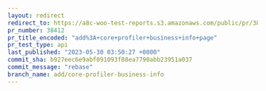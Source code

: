 ```yaml
---
layout: redirect
redirect_to: https://a8c-woo-test-reports.s3.amazonaws.com/public/pr/38412/api/index.html
pr_number: 38412
pr_title_encoded: "add%3A+core+profiler+business+info+page"
pr_test_type: api
last_published: "2023-05-30 03:50:27 +0000"
commit_sha: b927eec6e9abf091093f88ea7790abb23951a037
commit_message: "rebase"
branch_name: add/core-profiler-business-info
---
```

